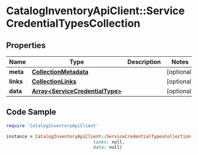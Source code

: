 # CatalogInventoryApiClient::ServiceCredentialTypesCollection

## Properties

Name | Type | Description | Notes
------------ | ------------- | ------------- | -------------
**meta** | [**CollectionMetadata**](CollectionMetadata.md) |  | [optional] 
**links** | [**CollectionLinks**](CollectionLinks.md) |  | [optional] 
**data** | [**Array&lt;ServiceCredentialType&gt;**](ServiceCredentialType.md) |  | [optional] 

## Code Sample

```ruby
require 'CatalogInventoryApiClient'

instance = CatalogInventoryApiClient::ServiceCredentialTypesCollection.new(meta: null,
                                 links: null,
                                 data: null)
```


